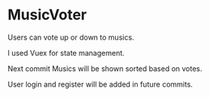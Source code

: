 # MusicVoter
Users can vote up or down to musics. 

I used Vuex for state management.

Next commit Musics will be shown sorted based on votes.

User login and register will be added in future commits.
